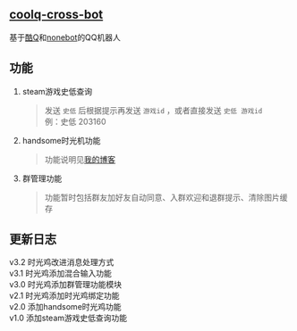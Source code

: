 ## [coolq-cross-bot](https://github.com/kizx/coolq-cross-bot)
基于[酷Q](https://cqp.cc/)和[nonebot](https://nonebot.cqp.moe/)的QQ机器人

## 功能
1. steam游戏史低查询
    > 发送 `史低` 后根据提示再发送 `游戏id` ，或者直接发送 `史低 游戏id`  
    例：史低 203160
2. handsome时光机功能
    > 功能说明见[我的博客](https://www.2bboy.com/archives/124.html)  
3. 群管理功能
    > 功能暂时包括群友加好友自动同意、入群欢迎和退群提示、清除图片缓存
                  

## 更新日志
v3.2 时光鸡改进消息处理方式  
v3.1 时光鸡添加混合输入功能  
v3.0 时光鸡添加群管理功能模块  
v2.1 时光鸡添加时光鸡绑定功能  
v2.0 添加handsome时光鸡功能  
v1.0 添加steam游戏史低查询功能